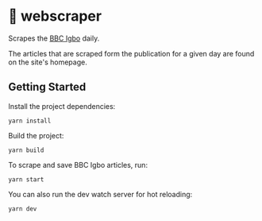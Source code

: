 # 🧼 webscraper
Scrapes the [BBC Igbo](https://bbc.com/igbo) daily.

The articles that are scraped form the publication for a given day
are found on the site's homepage.

## Getting Started

Install the project dependencies:

```
yarn install
```

Build the project:

```
yarn build
```

To scrape and save BBC Igbo articles, run:

```
yarn start
```

You can also run the dev watch server for hot reloading:

```
yarn dev
```
